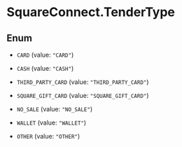 # SquareConnect.TenderType

## Enum


* `CARD` (value: `"CARD"`)

* `CASH` (value: `"CASH"`)

* `THIRD_PARTY_CARD` (value: `"THIRD_PARTY_CARD"`)

* `SQUARE_GIFT_CARD` (value: `"SQUARE_GIFT_CARD"`)

* `NO_SALE` (value: `"NO_SALE"`)

* `WALLET` (value: `"WALLET"`)

* `OTHER` (value: `"OTHER"`)


